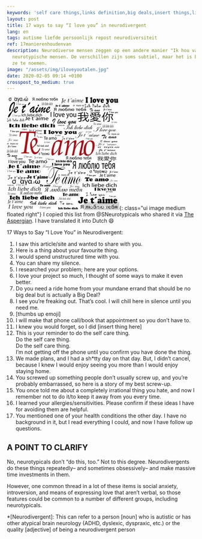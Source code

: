 ```yaml
---
keywords: 'self care things,links definition,big deals,insert things,links id'
layout: post
title: 17 ways to say “I love you” in neurodivergent
lang: en
tags: autisme liefde persoonlijk repost neurodiversiteit
ref: 17manierenhoudenvan
description: Neurodiverse mensen zeggen op een andere manier "Ik hou van jou" dan
  neurotypische mensen. De verschillen zijn soms subtiel, maar het is belangrijk om
  ze te noemen.
image: "/assets/img/iloveyoutalen.jpg"
date: 2020-02-05 09:14 +0100
crosspost_to_medium: true
---
```

![I love you](/assets/img/iloveyoutalen.jpg){: class="ui image medium floated right"}
I copied this list from @SNeurotypicals who shared it via [The Aspergian](https://theaspergian.com/2020/02/04/17-ways-to-say-i-love-you-in-neurodivergent/). I have translated it into Dutch :smile:

17 Ways to Say “I Love You” in Neurodivergent:

1. I saw this article/site and wanted to share with you.
2. Here is a thing about your favourite thing.
3. I would spend unstructured time with you.
4. You can share my silence.
5. I researched your problem; here are your options.
6. I love your project so much, I thought of some ways to make it even better.
7. Do you need a ride home from your mundane errand that should be no big deal but is actually a Big Deal?
8. I see you’re freaking out. That’s cool. I will chill here in silence until you need me.
9. [thumbs up emoji]
10. I will make that phone call/book that appointment so you don’t have to.
11. I knew you would forget, so I did [insert thing here]
12. This is your reminder to do the self care thing.<br>Do the self care thing.<br>Do the self care thing.<br>I’m not getting off the phone until you confirm you have done the thing.
13. We made plans, and I had a sh*tty day on that day. But, I didn’t cancel, because I knew I would enjoy seeing you more than I would enjoy staying home.
14. You screwed up something people don’t usually screw up, and you’re probably embarrassed, so here is a story of my best screw-up.
15. You once told me about a completely irrational thing you hate, and now I remember not to do it/to keep it away from you every time.
16. I learned your allergies/sensitivities. Please confirm if these ideas I have for avoiding them are helpful.
17. You mentioned one of your health conditions the other day. I have no background in it, but I read everything I could, and now I have follow up questions.

## A POINT TO CLARIFY

No, neurotypicals don’t “do this, too.” Not to this degree. Neurodivergents do these things repeatedly– and sometimes obsessively– and make massive time investments in them.

However, one common thread in a lot of these items is social anxiety, introversion, and means of expressing love that aren’t verbal, so those features could be common to a number of different groups, including neurotypicals.

*[Neurodivergent]: This can refer to a person [noun] who is autistic or has other atypical brain neurology (ADHD, dyslexic, dyspraxic, etc.) or the quality [adjective] of being a neurodivergent person
